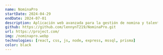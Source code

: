 ```yaml
---
name: NominaPro
startDate: 2024-04-29
endDate: 2024-07-01
description: Aplicación web avanzada para la gestión de nomina y talento humano, cuenta con tablas interactivas y         generación de reportes en formato excel.
github: https://github.com/lennynT219/NominaPro.git
url: https://project.com/
img: /nominapro.webp
technologies: [react, css, js, node, express, mssql, prisma]
color: black
---
```

